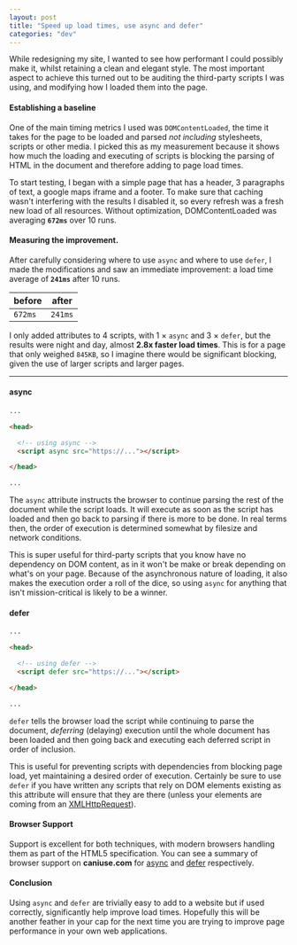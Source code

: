```yaml
---
layout: post
title: "Speed up load times, use async and defer"
categories: "dev"
---
```


While redesigning my site, I wanted to see how performant I could possibly make it, whilst retaining a clean and elegant style. The most important aspect to achieve this turned out to be auditing the third-party scripts I was using, and modifying how I loaded them into the page.

#### Establishing a baseline

One of the main timing metrics I used was `DOMContentLoaded`, the time it takes for the page to be loaded and parsed _not including_ stylesheets, scripts or other media. I picked this as my measurement because it shows how much the loading and executing of scripts is blocking the parsing of HTML in the document and therefore adding to page load times.

To start testing, I began with a simple page that has a header, 3 paragraphs of text, a google maps iframe and a footer. To make sure that caching wasn't interfering with the results I disabled it, so every refresh was a fresh new load of all resources. Without optimization, DOMContentLoaded was averaging __`672ms`__ over 10 runs.

#### Measuring the improvement.

After carefully considering where to use `async` and where to use `defer`, I made the modifications and saw an immediate improvement: a load time average of __`241ms`__ after 10 runs. 

| before  | after   |
|---------|---------|
| `672ms` | `241ms` |

I only added attributes to 4 scripts, with 1 &times; `async` and 3 &times; `defer`, but the results were night and day, almost __2.8x faster load times__. This is for a page that only weighed `845KB`, so I imagine there would be significant blocking, given the use of larger scripts and larger pages.

---

#### async

```html
...

<head>

  <!-- using async -->
  <script async src="https://..."></script>

</head>

...
```

The `async` attribute instructs the browser to continue parsing the rest of the document while the script loads. It will execute as soon as the script has loaded and then go back to parsing if there is more to be done. In real terms then, the order of execution is determined somewhat by filesize and network conditions.

This is super useful for third-party scripts that you know have no dependency on DOM content, as in it won't be make or break depending on what's on your page. Because of the asynchronous nature of loading, it also makes the execution order a roll of the dice, so using `async` for anything that isn't mission-critical is likely to be a winner.

#### defer

```html
...

<head>

  <!-- using defer -->
  <script defer src="https://..."></script>

</head>

...
```

`defer` tells the browser load the script while continuing to parse the document, _deferring_ (delaying) execution until the whole document has been loaded and then going back and executing each deferred script in order of inclusion. 

This is useful for preventing scripts with dependencies from blocking page load, yet maintaining a desired order of execution. Certainly be sure to use `defer` if you have written any scripts that rely on DOM elements existing as this attribute will ensure that they are there (unless your elements are coming from an [XMLHttpRequest][1]).

#### Browser Support

Support is excellent for both techniques, with modern browsers handling them as part of the HTML5 specification. You can see a summary of browser support on __caniuse.com__ for [async][2] and [defer][3] respectively.


#### Conclusion

Using `async` and `defer` are trivially easy to add to a website but if used correctly, significantly help improve load times. Hopefully this will be another feather in your cap for the next time you are trying to improve page performance in your own web applications.

[1]: https://developer.mozilla.org/en-US/docs/Web/API/XMLHttpRequest "MDN: XMLHttpRequest"
[2]: https://caniuse.com/#feat=script-async "async browser support"
[3]: https://caniuse.com/#feat=script-defer "defer browser support"